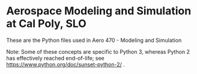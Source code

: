 # Aerospace Modeling and Simulation at Cal Poly, SLO

These are the Python files used in Aero 470 - Modeling and Simulation

Note: Some of these concepts are specific to Python 3, whereas Python 2 has effectively reached end-of-life; see https://www.python.org/doc/sunset-python-2/ .
